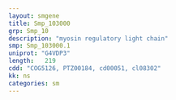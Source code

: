 ```yaml
---
layout: smgene
title: Smp_103000
grp: Smp_10
description: "myosin regulatory light chain"
smp: Smp_103000.1
uniprot: "G4VDP3"
length:   219
cdd: "COG5126, PTZ00184, cd00051, cl08302"
kk: ns
categories: sm
---
```

